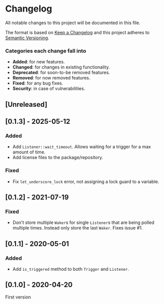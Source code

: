 # Changelog
All notable changes to this project will be documented in this file.

The format is based on [Keep a Changelog](http://keepachangelog.com/en/1.0.0/)
and this project adheres to [Semantic Versioning](http://semver.org/spec/v2.0.0.html).

### Categories each change fall into

* **Added**: for new features.
* **Changed**: for changes in existing functionality.
* **Deprecated**: for soon-to-be removed features.
* **Removed**: for now removed features.
* **Fixed**: for any bug fixes.
* **Security**: in case of vulnerabilities.


## [Unreleased]


## [0.1.3] - 2025-05-12
### Added
- Add `Listener::wait_timeout`. Allows waiting for a trigger for a max amount of time.
- Add license files to the package/repository.

### Fixed
- Fix `let_underscore_lock` error, not assigning a lock guard to a variable.


## [0.1.2] - 2021-07-19
### Fixed
- Don't store multiple `Waker`s for single `Listener`s that are being polled
  multiple times. Instead only store the last `Waker`. Fixes issue #1.


## [0.1.1] - 2020-05-01
### Added
- Add `is_triggered` method to both `Trigger` and `Listener`.


## [0.1.0] - 2020-04-20
First version
